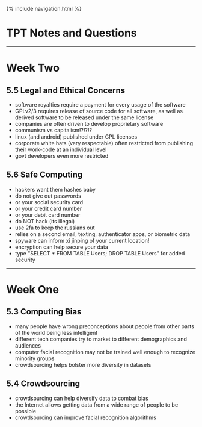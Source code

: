 {% include navigation.html %}

# TPT Notes and Questions

--------

# Week Two

## 5.5 Legal and Ethical Concerns

- software royalties require a payment for every usage of the software
- GPLv2/3 requires release of source code for all software, as well as derived software to be released under the same license
- companies are often driven to develop proprietary software
- communism vs capitalism!?!?!?
- linux (and android) published under GPL licenses
- corporate white hats (very respectable) often restricted from publishing their work-code at an individual level
- govt developers even more restricted

## 5.6 Safe Computing

- hackers want them hashes baby
- do not give out passwords
- or your social security card
- or your credit card number
- or your debit card number
- do NOT hack (its illegal)
- use 2fa to keep the russians out
- relies on a second email, texting, authenticator apps, or biometric data
- spyware can inform xi jinping of your current location!
- encryption can help secure your data
- type "SELECT * FROM TABLE Users; DROP TABLE Users" for added security


--------
# Week One 

## 5.3 Computing Bias
- many people have wrong preconceptions about people from other parts of the world being less intelligent
- different tech companies try to market to different demographics and audiences
- computer facial recognition may not be trained well enough to recognize minority groups
- crowdsourcing helps bolster more diversity in datasets

## 5.4 Crowdsourcing

- crowdsourcing can help diversify data to combat bias
- the Internet allows getting data from a wide range of people to be possible
- crowdsourcing can improve facial recognition algorithms
